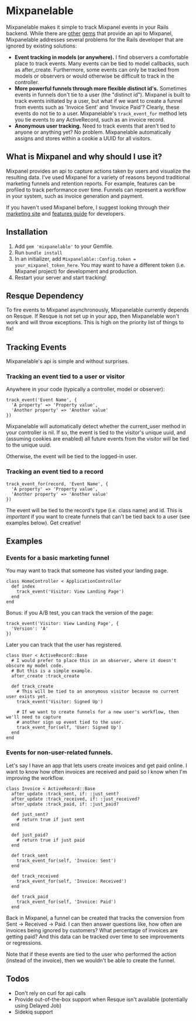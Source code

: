 Mixpanelable
============
Mixpanelable makes it simple to track Mixpanel events in your Rails backend. While there are [other]  [gems] that provide an api to Mixpanel, Mixpanelable addresses several problems for the Rails developer that are ignored by existing solutions:

- **Event tracking in models (or anywhere).** I find observers a comfortable place to track events. Many events can be tied to model callbacks, such as after_create. Furthermore, some events can only be tracked from models or observers or would otherwise be difficult to track in the controller.
- **More powerful funnels through more flexible distinct id's.** Sometimes events in funnels don't tie to a user (the "distinct id"). Mixpanel is built to track events initiated by a user, but what if we want to create a funnel from events such as 'Invoice Sent' and 'Invoice Paid'? Clearly, these events do not tie to a user. Mixpanelable's `track_event_for` method lets you tie events to any ActiveRecord, such as an invoice record.
- **Anonymous user tracking.** Need to track events that aren't tied to anyone or anything yet? No problem. Mixpanelable automatically assigns and stores within a cookie a UUID for all visitors.

What is Mixpanel and why should I use it?
-----------------------------------------
Mixpanel provides an api to capture actions taken by users and visualize the resulting data. I've used Mixpanel for a variety of reasons beyond traditional marketing funnels and retention reports. For example, features can be profiled to track performance over time. Funnels can represent a workflow in your system, such as invoice generation and payment.

If you haven't used Mixpanel before, I suggest looking through their [marketing site] and [features guide] for developers.

Installation
------------
1. Add `gem 'mixpanelable'` to your Gemfile.
2. Run `bundle install`
3. In an initializer, add `Mixpanelable::Config.token = your_mixpanel_token_here`. You may want to have a different token (i.e. Mixpanel project) for development and production.
4. Restart your server and start tracking!

Resque Dependency
-----------------
To fire events to Mixpanel asynchronously, Mixpanelable currently depends on Resque. If Resque is not set up in your app, then Mixpanelable won't work and will throw exceptions. This is high on the priority list of things to fix!

Tracking Events
---------------
Mixpanelable's api is simple and without surprises.

### Tracking an event tied to a user or visitor

Anywhere in your code (typically a controller, model or observer):

````
track_event('Event Name', {
  'A property' => 'Property value',
  'Another property' => 'Another value'
})
````

Mixpanelable will automatically detect whether the current_user method in your controller is nil. If so, the event is tied to the visitor's unique uuid, and (assuming cookies are enabled) all future events from the visitor will be tied to the unique uuid.

Otherwise, the event will be tied to the logged-in user.

### Tracking an event tied to a record

````
track_event_for(record, 'Event Name', {
  'A property' => 'Property value',
  'Another property' => 'Another value'
})
````

The event will be tied to the record's type (i.e. class name) and id. This is *important* if you want to create funnels that can't be tied back to a user (see examples below). Get creative!

Examples
--------

### Events for a basic marketing funnel

You may want to track that someone has visited your landing page.

````
class HomeController < ApplicationController
  def index
    track_event('Visitor: View Landing Page')
  end
end
````

Bonus: if you A/B test, you can track the version of the page:

````
track_event('Visitor: View Landing Page', {
  'Version': 'A'
})
````

Later you can track that the user has registered.

````
class User < ActiveRecord::Base
  # I would prefer to place this in an observer, where it doesn't obscure my model code.
  # But this is a simple example.
  after_create :track_create

  def track_create
    # This will be tied to an anonymous visitor because no current user exists yet.
    track_event('Visitor: Signed Up')

    # If we want to create funnels for a new user's workflow, then we'll need to capture
    # another sign up event tied to the user.
    track_event_for(self, 'User: Signed Up')
  end
end
````

### Events for non-user-related funnels.

Let's say I have an app that lets users create invoices and get paid online. I want to know how often invoices are received and paid so I know when I'm improving the workflow.

````
class Invoice < ActiveRecord::Base
  after_update :track_sent, if: :just_sent?
  after_update :track_received, if: :just_received?
  after_update :track_paid, if: :just_paid?

  def just_sent?
    # return true if just sent
  end

  def just_paid?
    # return true if just paid
  end

  def track_sent
    track_event_for(self, 'Invoice: Sent')
  end

  def track_received
    track_event_for(self, 'Invoice: Received')
  end

  def track_paid
    track_event_for(self, 'Invoice: Paid')
  end
````

Back in Mixpanel, a funnel can be created that tracks the conversion from Sent -> Received -> Paid. I can then answer questions like, how often are invoices being ignored by customers? What percentage of invoices are getting paid? And this data can be tracked over time to see improvements or regressions.

Note that if these events are tied to the user who performed the action (instead of the invoice), then we wouldn't be able to create the funnel.

Todos
-----

* Don't rely on curl for api calls
* Provide out-of-the-box support when Resque isn't available (potentially using Delayed Job)
* Sidekiq support

[other]: https://github.com/zevarito/mixpanel
[gems]: https://github.com/keolo/mixpanel_client

[marketing site]: http//www.mixpanel.com
[features guide]: https://mixpanel.com/docs/getting-started/learn-about-the-features